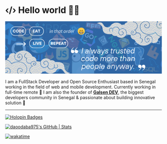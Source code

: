 # ‹/› Hello world 👋🏽

![Header](assets/header.png)

I am a FullStack Developer and Open Source Enthusiast based in Senegal working in the field of web and mobile development. Currently working in full-time remote 🏡 I am also the founder of **[Galsen DEV](https://galsen.dev)**, the biggest developers community in Senegal & passionate about building innovative solution 🚀

---

[![Holopin Badges](https://holopin.me/daoodaba975)](https://holopin.io/@daoodaba975)

[![daoodaba975's GitHub | Stats](https://stats.quira.sh/daoodaba975/github?theme=dark)](https://quira.sh?utm_source=widgets&utm_campaign=daoodaba975)

[![wakatime](https://wakatime.com/badge/user/41d68ab4-aea2-4f87-a8e0-ac86781cdc23.svg)](https://wakatime.com/@41d68ab4-aea2-4f87-a8e0-ac86781cdc23)
